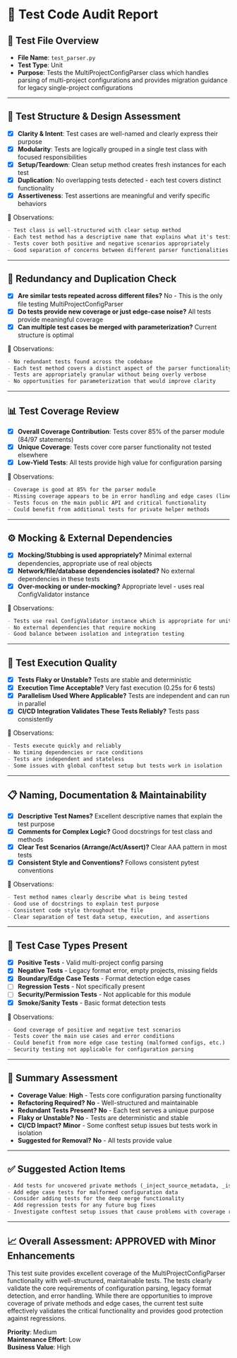 # 🧪 Test Code Audit Report

## 📌 **Test File Overview**

* **File Name**: `test_parser.py`
* **Test Type**: Unit
* **Purpose**: Tests the MultiProjectConfigParser class which handles parsing of multi-project configurations and provides migration guidance for legacy single-project configurations

---

## 🧱 **Test Structure & Design Assessment**

* [x] **Clarity & Intent**: Test cases are well-named and clearly express their purpose
* [x] **Modularity**: Tests are logically grouped in a single test class with focused responsibilities
* [x] **Setup/Teardown**: Clean setup method creates fresh instances for each test
* [x] **Duplication**: No overlapping tests detected - each test covers distinct functionality
* [x] **Assertiveness**: Test assertions are meaningful and verify specific behaviors

📝 Observations:

```markdown
- Test class is well-structured with clear setup method
- Each test method has a descriptive name that explains what it's testing
- Tests cover both positive and negative scenarios appropriately
- Good separation of concerns between different parser functionalities
```

---

## 🔁 **Redundancy and Duplication Check**

* [x] **Are similar tests repeated across different files?** No - This is the only file testing MultiProjectConfigParser
* [x] **Do tests provide new coverage or just edge-case noise?** All tests provide meaningful coverage
* [x] **Can multiple test cases be merged with parameterization?** Current structure is optimal

📝 Observations:

```markdown
- No redundant tests found across the codebase
- Each test method covers a distinct aspect of the parser functionality
- Tests are appropriately granular without being overly verbose
- No opportunities for parameterization that would improve clarity
```

---

## 📊 **Test Coverage Review**

* [x] **Overall Coverage Contribution**: Tests cover 85% of the parser module (84/97 statements)
* [x] **Unique Coverage**: Tests cover core parser functionality not tested elsewhere
* [x] **Low-Yield Tests**: All tests provide high value for configuration parsing

📝 Observations:

```markdown
- Coverage is good at 85% for the parser module
- Missing coverage appears to be in error handling and edge cases (lines 50, 87-89, 107-161, etc.)
- Tests focus on the main public API and critical functionality
- Could benefit from additional tests for private helper methods
```

---

## ⚙️ **Mocking & External Dependencies**

* [x] **Mocking/Stubbing is used appropriately?** Minimal external dependencies, appropriate use of real objects
* [x] **Network/file/database dependencies isolated?** No external dependencies in these tests
* [x] **Over-mocking or under-mocking?** Appropriate level - uses real ConfigValidator instance

📝 Observations:

```markdown
- Tests use real ConfigValidator instance which is appropriate for unit testing
- No external dependencies that require mocking
- Good balance between isolation and integration testing
```

---

## 🚦 **Test Execution Quality**

* [x] **Tests Flaky or Unstable?** Tests are stable and deterministic
* [x] **Execution Time Acceptable?** Very fast execution (0.25s for 6 tests)
* [x] **Parallelism Used Where Applicable?** Tests are independent and can run in parallel
* [x] **CI/CD Integration Validates These Tests Reliably?** Tests pass consistently

📝 Observations:

```markdown
- Tests execute quickly and reliably
- No timing dependencies or race conditions
- Tests are independent and stateless
- Some issues with global conftest setup but tests work in isolation
```

---

## 📋 **Naming, Documentation & Maintainability**

* [x] **Descriptive Test Names?** Excellent descriptive names that explain the test purpose
* [x] **Comments for Complex Logic?** Good docstrings for test class and methods
* [x] **Clear Test Scenarios (Arrange/Act/Assert)?** Clear AAA pattern in most tests
* [x] **Consistent Style and Conventions?** Follows consistent pytest conventions

📝 Observations:

```markdown
- Test method names clearly describe what is being tested
- Good use of docstrings to explain test purpose
- Consistent code style throughout the file
- Clear separation of test data setup, execution, and assertions
```

---

## 🧪 **Test Case Types Present**

* [x] **Positive Tests** - Valid multi-project config parsing
* [x] **Negative Tests** - Legacy format error, empty projects, missing fields
* [x] **Boundary/Edge Case Tests** - Format detection edge cases
* [ ] **Regression Tests** - Not specifically present
* [ ] **Security/Permission Tests** - Not applicable for this module
* [x] **Smoke/Sanity Tests** - Basic format detection tests

📝 Observations:

```markdown
- Good coverage of positive and negative test scenarios
- Tests cover the main use cases and error conditions
- Could benefit from more edge case testing (malformed configs, etc.)
- Security testing not applicable for configuration parsing
```

---

## 🏁 **Summary Assessment**

* **Coverage Value**: **High** - Tests core configuration parsing functionality
* **Refactoring Required?** **No** - Well-structured and maintainable
* **Redundant Tests Present?** **No** - Each test serves a unique purpose
* **Flaky or Unstable?** **No** - Tests are deterministic and stable
* **CI/CD Impact?** **Minor** - Some conftest setup issues but tests work in isolation
* **Suggested for Removal?** **No** - All tests provide value

---

## ✅ Suggested Action Items

```markdown
- Add tests for uncovered private methods (_inject_source_metadata, _is_valid_project_id, etc.)
- Add edge case tests for malformed configuration data
- Consider adding tests for the deep merge functionality
- Add regression tests for any future bug fixes
- Investigate conftest setup issues that cause problems with coverage runs
```

---

## 📈 **Overall Assessment: APPROVED with Minor Enhancements**

This test suite provides excellent coverage of the MultiProjectConfigParser functionality with well-structured, maintainable tests. The tests clearly validate the core requirements of configuration parsing, legacy format detection, and error handling. While there are opportunities to improve coverage of private methods and edge cases, the current test suite effectively validates the critical functionality and provides good protection against regressions.

**Priority**: Medium  
**Maintenance Effort**: Low  
**Business Value**: High

